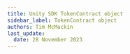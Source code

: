 ```yaml
---
title: Unity SDK TokenContract object
sidebar_label: TokenContract object
authors: Tim McMackin
last_update:
  date: 28 November 2023
---
```


